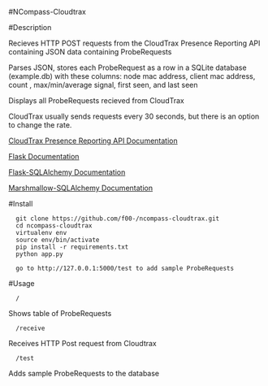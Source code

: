 #NCompass-Cloudtrax

#Description

Recieves HTTP POST requests from the CloudTrax Presence Reporting API containing JSON data containing ProbeRequests

Parses JSON, stores each ProbeRequest as a row in a SQLite database (example.db) with these columns: node mac address, client mac address, count , max/min/average signal, first seen, and last seen

Displays all ProbeRequests recieved from CloudTrax

CloudTrax usually sends requests every 30 seconds, but there is an option to change the rate.

[CloudTrax Presence Reporting API Documentation](https://help.cloudtrax.com/hc/en-us/articles/207985916-CloudTrax-Presence-Reporting-API
)

[Flask Documentation](http://flask.pocoo.org/)

[Flask-SQLAlchemy Documentation](http://flask-sqlalchemy.pocoo.org/2.1/)

[Marshmallow-SQLAlchemy Documentation](https://marshmallow-sqlalchemy.readthedocs.io/en/latest/)

#Install
```
  git clone https://github.com/f00-/ncompass-cloudtrax.git
  cd ncompass-cloudtrax
  virtualenv env
  source env/bin/activate
  pip install -r requirements.txt
  python app.py
  
  go to http://127.0.0.1:5000/test to add sample ProbeRequests
```
#Usage

```
  /
```

Shows table of ProbeRequests

```
  /receive
```

Receives HTTP Post request from Cloudtrax

```
  /test
```

Adds sample ProbeRequests to the database
